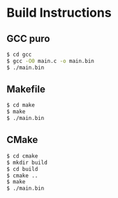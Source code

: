 # Build Instructions

## GCC puro
```bash
$ cd gcc
$ gcc -O0 main.c -o main.bin
$ ./main.bin
```

## Makefile
```bash
$ cd make
$ make
$ ./main.bin
```

## CMake
```bash
$ cd cmake
$ mkdir build
$ cd build
$ cmake ..
$ make
$ ./main.bin
```